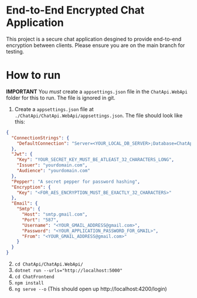 # End-to-End Encrypted Chat Application
This project is a secure chat application desgined to provide end-to-end encryption between clients. Please ensure you are on the main branch for testing.

# How to run

**IMPORTANT** You _must_ create a `appsettings.json` file in the `ChatApi.WebApi` folder for this to run. The file is ignored in git.

1. Create a `appsettings.json` file at `./ChatApi/ChatApi.WebApi/appsettings.json`. The file should look like this:

```json
{
  "ConnectionStrings": {
    "DefaultConnection": "Server=<YOUR_LOCAL_DB_SERVER>;Database=ChatApiDb;Trusted_Connection=True;"
  },
  "Jwt": {
    "Key": "YOUR_SECRET_KEY_MUST_BE_ATLEAST_32_CHARACTERS_LONG",
    "Issuer": "yourdomain.com",
    "Audience": "yourdomain.com"
  },
  "Pepper": "A secret pepper for password hashing",
  "Encryption": {
    "Key": "<FOR_AES_ENCRYPTION_MUST_BE_EXACTLY_32_CHARACTERS>"
  },
  "Email": {
    "Smtp": {
      "Host": "smtp.gmail.com",
      "Port": "587",
      "Username": "<YOUR_GMAIL_ADDRESS@gmail.com>",
      "Password": "<YOUR_APPLICATION_PASSWORD_FOR_GMAIL>",
      "From": "<YOUR_GMAIL_ADDRESS@gmail.com>"
    }
  }
}
```

2. `cd ChatApi/ChatApi.WebApi/`
3. `dotnet run --urls="http://localhost:5000"`
4. `cd ChatFrontend`
5. `npm install`
6. `ng serve --o` (This should open up http://localhost:4200/login)